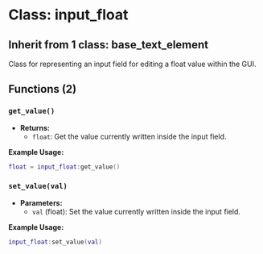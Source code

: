 # Class: input_float
<!-- 类名：浮点数输入框 -->

## Inherit from 1 class: base_text_element
<!-- 继承关系：继承自base_text_element基类 -->

Class for representing an input field for editing a float value within the GUI.
<!-- 类描述：表示GUI中用于编辑浮点数值的输入框组件 -->

## Functions (2)
<!-- 方法列表：共2个方法 -->

### `get_value()`
<!-- 方法功能：获取输入框中的当前值 -->

- **Returns:**
  - `float`: Get the value currently written inside the input field.
  <!-- 返回值说明：返回浮点数类型的当前输入值 -->

**Example Usage:**
<!-- 使用示例：调用get_value方法获取输入值 -->
```lua
float = input_float:get_value()
```

### `set_value(val)`
<!-- 方法功能：设置输入框的值 -->

- **Parameters:**
  - `val` (float): Set the value currently written inside the input field.
  <!-- 参数说明：浮点数类型，设置输入框中的值 -->

**Example Usage:**
<!-- 使用示例：调用set_value方法设置输入值 -->
```lua
input_float:set_value(val)
```


